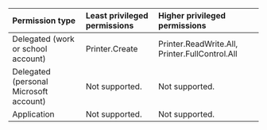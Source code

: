 |Permission type|Least privileged permissions|Higher privileged permissions|
|:---|:---|:---|
|Delegated (work or school account)|Printer.Create|Printer.ReadWrite.All, Printer.FullControl.All|
|Delegated (personal Microsoft account)|Not supported.|Not supported.|
|Application|Not supported.|Not supported.|